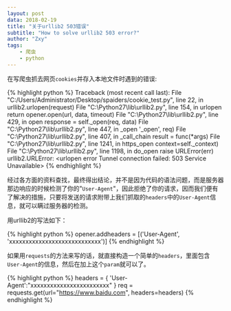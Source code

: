 ```yaml
---
layout: post
data: 2018-02-19
title: "关于urllib2 503错误"
subtitle: "How to solve urllib2 503 error?"
author: "Zxy"
tags:
    - 爬虫
    - python
---
```


在写爬虫抓去网页`cookies`并存入本地文件时遇到的错误:

{% highlight python %}
Traceback (most recent call last):
  File "C:/Users/Administrator/Desktop/spaiders/cookie_test.py", line 22, in <module>
    urllib2.urlopen(request)
  File "C:\Python27\lib\urllib2.py", line 154, in urlopen
    return opener.open(url, data, timeout)
  File "C:\Python27\lib\urllib2.py", line 429, in open
    response = self._open(req, data)
  File "C:\Python27\lib\urllib2.py", line 447, in _open
    '_open', req)
  File "C:\Python27\lib\urllib2.py", line 407, in _call_chain
    result = func(*args)
  File "C:\Python27\lib\urllib2.py", line 1241, in https_open
    context=self._context)
  File "C:\Python27\lib\urllib2.py", line 1198, in do_open
    raise URLError(err)
urllib2.URLError: <urlopen error Tunnel connection failed: 503 Service Unavailable>
{% endhighlight %}

经过各方面的资料查找，最终得出结论，并不是因为代码的语法问题，而是服务器那边响应的时候检测了你的"`User-Agent`"，因此拒绝了你的请求，因而我们便有了解决的措施，只要将发送的请求附带上我们抓取的`headers`中的`User-Agent`信息，就可以瞒过服务器的检测。

用urllib2的写法如下：

{% highlight python %}
opener.addheaders = [('User-Agent', 'xxxxxxxxxxxxxxxxxxxxxxxxxxxx')]
{% endhighlight %}

如果用`requests`的方法来写的话，就直接构造一个简单的`headers`，里面包含`User-Agent`的信息，然后在加上这个`param`就可以了。

{% highlight python %}
headers = {
	'User-Agent':"xxxxxxxxxxxxxxxxxxxxxxxx"
}
req = requests.get(url="https://www.baidu.com", headers=headers)
{% endhighlight %}